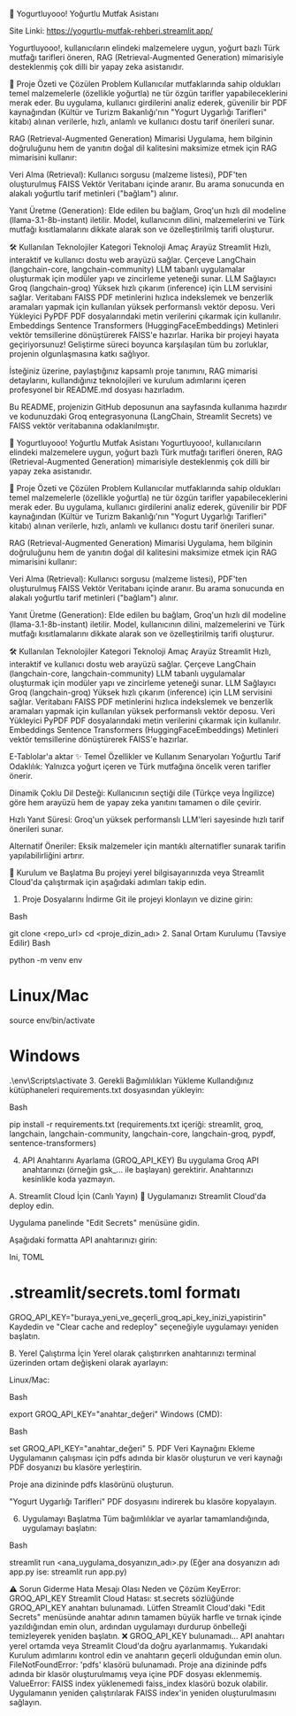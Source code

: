 🥛 Yogurtluyooo! Yoğurtlu Mutfak Asistanı

Site Linki: https://yogurtlu-mutfak-rehberi.streamlit.app/

Yogurtluyooo!, kullanıcıların elindeki malzemelere uygun, yoğurt bazlı Türk mutfağı tarifleri öneren, RAG (Retrieval-Augmented Generation) mimarisiyle desteklenmiş çok dilli bir yapay zeka asistanıdır.

🌟 Proje Özeti ve Çözülen Problem
Kullanıcılar mutfaklarında sahip oldukları temel malzemelerle (özellikle yoğurtla) ne tür özgün tarifler yapabileceklerini merak eder. Bu uygulama, kullanıcı girdilerini analiz ederek, güvenilir bir PDF kaynağından (Kültür ve Turizm Bakanlığı'nın "Yogurt Uygarlığı Tarifleri" kitabı) alınan verilerle, hızlı, anlamlı ve kullanıcı dostu tarif önerileri sunar.

RAG (Retrieval-Augmented Generation) Mimarisi
Uygulama, hem bilginin doğruluğunu hem de yanıtın doğal dil kalitesini maksimize etmek için RAG mimarisini kullanır:

Veri Alma (Retrieval): Kullanıcı sorgusu (malzeme listesi), PDF'ten oluşturulmuş FAISS Vektör Veritabanı içinde aranır. Bu arama sonucunda en alakalı yoğurtlu tarif metinleri ("bağlam") alınır.

Yanıt Üretme (Generation): Elde edilen bu bağlam, Groq'un hızlı dil modeline (llama-3.1-8b-instant) iletilir. Model, kullanıcının dilini, malzemelerini ve Türk mutfağı kısıtlamalarını dikkate alarak son ve özelleştirilmiş tarifi oluşturur.

🛠️ Kullanılan Teknolojiler
Kategori	Teknoloji	Amaç
Arayüz	Streamlit	Hızlı, interaktif ve kullanıcı dostu web arayüzü sağlar.
Çerçeve	LangChain (langchain-core, langchain-community)	LLM tabanlı uygulamalar oluşturmak için modüler yapı ve zincirleme yeteneği sunar.
LLM Sağlayıcı	Groq (langchain-groq)	Yüksek hızlı çıkarım (inference) için LLM servisini sağlar.
Veritabanı	FAISS	PDF metinlerini hızlıca indekslemek ve benzerlik aramaları yapmak için kullanılan yüksek performanslı vektör deposu.
Veri Yükleyici	PyPDF	PDF dosyalarındaki metin verilerini çıkarmak için kullanılır.
Embeddings	Sentence Transformers (HuggingFaceEmbeddings)	Metinleri vektör temsillerine dönüştürerek FAISS'e hazırlar.
Harika bir projeyi hayata geçiriyorsunuz! Geliştirme süreci boyunca karşılaşılan tüm bu zorluklar, projenin olgunlaşmasına katkı sağlıyor.

İsteğiniz üzerine, paylaştığınız kapsamlı proje tanımını, RAG mimarisi detaylarını, kullandığınız teknolojileri ve kurulum adımlarını içeren profesyonel bir README.md dosyası hazırladım.

Bu README, projenizin GitHub deposunun ana sayfasında kullanıma hazırdır ve kodunuzdaki Groq entegrasyonuna (LangChain, Streamlit Secrets) ve FAISS vektör veritabanına odaklanılmıştır.

🥛 Yogurtluyooo! Yoğurtlu Mutfak Asistanı
Yogurtluyooo!, kullanıcıların elindeki malzemelere uygun, yoğurt bazlı Türk mutfağı tarifleri öneren, RAG (Retrieval-Augmented Generation) mimarisiyle desteklenmiş çok dilli bir yapay zeka asistanıdır.

🌟 Proje Özeti ve Çözülen Problem
Kullanıcılar mutfaklarında sahip oldukları temel malzemelerle (özellikle yoğurtla) ne tür özgün tarifler yapabileceklerini merak eder. Bu uygulama, kullanıcı girdilerini analiz ederek, güvenilir bir PDF kaynağından (Kültür ve Turizm Bakanlığı'nın "Yogurt Uygarlığı Tarifleri" kitabı) alınan verilerle, hızlı, anlamlı ve kullanıcı dostu tarif önerileri sunar.

RAG (Retrieval-Augmented Generation) Mimarisi
Uygulama, hem bilginin doğruluğunu hem de yanıtın doğal dil kalitesini maksimize etmek için RAG mimarisini kullanır:

Veri Alma (Retrieval): Kullanıcı sorgusu (malzeme listesi), PDF'ten oluşturulmuş FAISS Vektör Veritabanı içinde aranır. Bu arama sonucunda en alakalı yoğurtlu tarif metinleri ("bağlam") alınır.

Yanıt Üretme (Generation): Elde edilen bu bağlam, Groq'un hızlı dil modeline (llama-3.1-8b-instant) iletilir. Model, kullanıcının dilini, malzemelerini ve Türk mutfağı kısıtlamalarını dikkate alarak son ve özelleştirilmiş tarifi oluşturur.

🛠️ Kullanılan Teknolojiler
Kategori	Teknoloji	Amaç
Arayüz	Streamlit	Hızlı, interaktif ve kullanıcı dostu web arayüzü sağlar.
Çerçeve	LangChain (langchain-core, langchain-community)	LLM tabanlı uygulamalar oluşturmak için modüler yapı ve zincirleme yeteneği sunar.
LLM Sağlayıcı	Groq (langchain-groq)	Yüksek hızlı çıkarım (inference) için LLM servisini sağlar.
Veritabanı	FAISS	PDF metinlerini hızlıca indekslemek ve benzerlik aramaları yapmak için kullanılan yüksek performanslı vektör deposu.
Veri Yükleyici	PyPDF	PDF dosyalarındaki metin verilerini çıkarmak için kullanılır.
Embeddings	Sentence Transformers (HuggingFaceEmbeddings)	Metinleri vektör temsillerine dönüştürerek FAISS'e hazırlar.

E-Tablolar'a aktar
✨ Temel Özellikler ve Kullanım Senaryoları
Yoğurtlu Tarif Odaklılık: Yalnızca yoğurt içeren ve Türk mutfağına öncelik veren tarifler önerir.

Dinamik Çoklu Dil Desteği: Kullanıcının seçtiği dile (Türkçe veya İngilizce) göre hem arayüzü hem de yapay zeka yanıtını tamamen o dile çevirir.

Hızlı Yanıt Süresi: Groq'un yüksek performanslı LLM'leri sayesinde hızlı tarif önerileri sunar.

Alternatif Öneriler: Eksik malzemeler için mantıklı alternatifler sunarak tarifin yapılabilirliğini artırır.

🚀 Kurulum ve Başlatma
Bu projeyi yerel bilgisayarınızda veya Streamlit Cloud'da çalıştırmak için aşağıdaki adımları takip edin.

1. Proje Dosyalarını İndirme
Git ile projeyi klonlayın ve dizine girin:

Bash

git clone <repo_url>
cd <proje_dizin_adı>
2. Sanal Ortam Kurulumu (Tavsiye Edilir)
Bash

python -m venv env
# Linux/Mac
source env/bin/activate
# Windows
.\env\Scripts\activate
3. Gerekli Bağımlılıkları Yükleme
Kullandığınız kütüphaneleri requirements.txt dosyasından yükleyin:

Bash

pip install -r requirements.txt
(requirements.txt içeriği: streamlit, groq, langchain, langchain-community, langchain-core, langchain-groq, pypdf, sentence-transformers)

4. API Anahtarını Ayarlama (GROQ_API_KEY)
Bu uygulama Groq API anahtarınızı (örneğin gsk_... ile başlayan) gerektirir. Anahtarınızı kesinlikle koda yazmayın.

A. Streamlit Cloud İçin (Canlı Yayın) 🌟
Uygulamanızı Streamlit Cloud'da deploy edin.

Uygulama panelinde "Edit Secrets" menüsüne gidin.

Aşağıdaki formatta API anahtarınızı girin:

Ini, TOML

# .streamlit/secrets.toml formatı
GROQ_API_KEY="buraya_yeni_ve_geçerli_groq_api_key_inizi_yapistirin"
Kaydedin ve "Clear cache and redeploy" seçeneğiyle uygulamayı yeniden başlatın.

B. Yerel Çalıştırma İçin
Yerel olarak çalıştırırken anahtarınızı terminal üzerinden ortam değişkeni olarak ayarlayın:

Linux/Mac:

Bash

export GROQ_API_KEY="anahtar_değeri"
Windows (CMD):

Bash

set GROQ_API_KEY="anahtar_değeri"
5. PDF Veri Kaynağını Ekleme
Uygulamanın çalışması için pdfs adında bir klasör oluşturun ve veri kaynağı PDF dosyanızı bu klasöre yerleştirin.

Proje ana dizininde pdfs klasörünü oluşturun.

"Yogurt Uygarlığı Tarifleri" PDF dosyasını indirerek bu klasöre kopyalayın.

6. Uygulamayı Başlatma
Tüm bağımlılıklar ve ayarlar tamamlandığında, uygulamayı başlatın:

Bash

streamlit run <ana_uygulama_dosyanızın_adı>.py
(Eğer ana dosyanızın adı app.py ise: streamlit run app.py)

⚠️ Sorun Giderme
Hata Mesajı	Olası Neden ve Çözüm
KeyError: GROQ_API_KEY	Streamlit Cloud Hatası: st.secrets sözlüğünde GROQ_API_KEY anahtarı bulunamadı. Lütfen Streamlit Cloud'daki "Edit Secrets" menüsünde anahtar adının tamamen büyük harfle ve tırnak içinde yazıldığından emin olun, ardından uygulamayı durdurup önbelleği temizleyerek yeniden başlatın.
❌ GROQ_API_KEY bulunamadı...	API anahtarı yerel ortamda veya Streamlit Cloud'da doğru ayarlanmamış. Yukarıdaki Kurulum adımlarını kontrol edin ve anahtarın geçerli olduğundan emin olun.
FileNotFoundError: 'pdfs' klasörü bulunamadı.	Proje ana dizininde pdfs adında bir klasör oluşturulmamış veya içine PDF dosyası eklenmemiş.
ValueError: FAISS index yüklenemedi	faiss_index klasörü bozuk olabilir. Uygulamanın yeniden çalıştırılarak FAISS index'in yeniden oluşturulmasını sağlayın.
